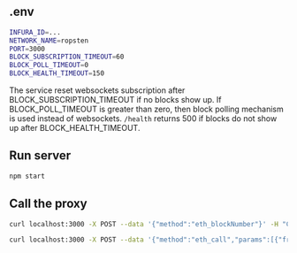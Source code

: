 ## .env

```bash
INFURA_ID=...
NETWORK_NAME=ropsten
PORT=3000
BLOCK_SUBSCRIPTION_TIMEOUT=60
BLOCK_POLL_TIMEOUT=0
BLOCK_HEALTH_TIMEOUT=150
```

The service reset websockets subscription after BLOCK_SUBSCRIPTION_TIMEOUT if no blocks show up.
If BLOCK_POLL_TIMEOUT is greater than zero, then block polling mechanism is used instead of websockets.
```/health``` returns 500 if blocks do not show up after BLOCK_HEALTH_TIMEOUT.

## Run server
```bash
npm start
```

## Call the proxy
```bash
curl localhost:3000 -X POST --data '{"method":"eth_blockNumber"}' -H "Content-Type: application/json"

curl localhost:3000 -X POST --data '{"method":"eth_call","params":[{"from": "0x8aff0a12f3e8d55cc718d36f84e002c335df2f4a", "to": "0x5c7687810ce3eae6cda44d0e6c896245cd4f97c6", "data": "0x6740d36c0000000000000000000000000000000000000000000000000000000000000005"}, "latest"]}' -H "Content-Type: application/json"
```
